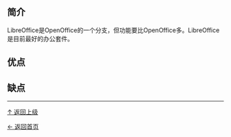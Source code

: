 ﻿
## 简介

LibreOffice是OpenOffice的一个分支，但功能要比OpenOffice多。LibreOffice是目前最好的办公套件。

## 优点

## 缺点


----
[↑ 返回上级](https://github.com/asin929/linux-software/blob/master/Office-Application/Office-Application.md)

[← 返回首页](https://github.com/asin929/linux-software)
